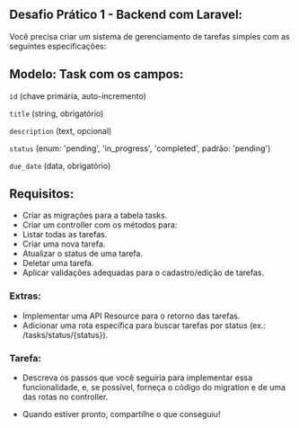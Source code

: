 ## Desafio Prático 1 - Backend com Laravel:

Você precisa criar um sistema de gerenciamento de tarefas simples com as seguintes especificações:

## Modelo: Task com os campos:

`id` (chave primária, auto-incremento)

`title` (string, obrigatório)

`description` (text, opcional)

`status` (enum: 'pending', 'in_progress', 'completed', padrão: 'pending')

`due_date` (data, obrigatório)

## Requisitos:

- Criar as migrações para a tabela tasks.
- Criar um controller com os métodos para:
- Listar todas as tarefas.
- Criar uma nova tarefa.
- Atualizar o status de uma tarefa.
- Deletar uma tarefa.
- Aplicar validações adequadas para o cadastro/edição de tarefas.

### Extras:

- Implementar uma API Resource para o retorno das tarefas.
- Adicionar uma rota específica para buscar tarefas por status (ex.: /tasks/status/{status}).

### Tarefa:
- Descreva os passos que você seguiria para implementar essa funcionalidade, e, se possível, forneça o código do migration e de uma das rotas no controller.

- Quando estiver pronto, compartilhe o que conseguiu!
